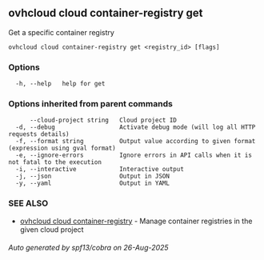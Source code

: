 ## ovhcloud cloud container-registry get

Get a specific container registry

```
ovhcloud cloud container-registry get <registry_id> [flags]
```

### Options

```
  -h, --help   help for get
```

### Options inherited from parent commands

```
      --cloud-project string   Cloud project ID
  -d, --debug                  Activate debug mode (will log all HTTP requests details)
  -f, --format string          Output value according to given format (expression using gval format)
  -e, --ignore-errors          Ignore errors in API calls when it is not fatal to the execution
  -i, --interactive            Interactive output
  -j, --json                   Output in JSON
  -y, --yaml                   Output in YAML
```

### SEE ALSO

* [ovhcloud cloud container-registry](ovhcloud_cloud_container-registry.md)	 - Manage container registries in the given cloud project

###### Auto generated by spf13/cobra on 26-Aug-2025

